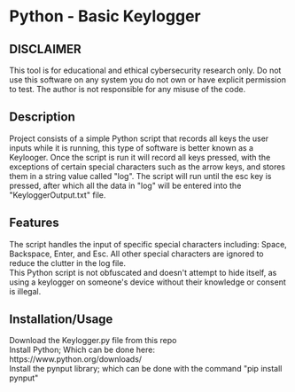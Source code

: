 <h1>Python - Basic Keylogger</h1>

 <h2>DISCLAIMER</h2>
This tool is for educational and ethical cybersecurity research only. Do not use this software on any system you do not own or have explicit permission to test. The author is not responsible for any misuse of the code.
<br />

<h2>Description</h2>
Project consists of a simple Python script that records all keys the user inputs while it is running, this type of software is better known as a Keylooger. Once the script is run it will record all keys pressed, with the exceptions of certain special characters such as the arrow keys, and stores them in a string value called "log". The script will run until the esc key is pressed, after which all the data in "log" will be entered into the "KeyloggerOutput.txt" file.
<br />

<h2>Features</h2>
The script handles the input of specific special characters including: Space, Backspace, Enter, and Esc. All other special characters are ignored to reduce the clutter in the log file.
<br />
This Python script is not obfuscated and doesn't attempt to hide itself, as using a keylogger on someone's device without their knowledge or consent is illegal.
<br />

<h2>Installation/Usage</h2>
Download the Keylogger.py file from this repo
<br />
Install Python; Which can be done here: https://www.python.org/downloads/
<br />
Install the pynput library; which can be done with the command "pip install pynput"
<br />
